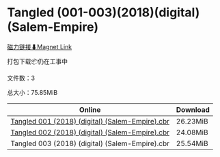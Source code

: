 # Tangled (001-003)(2018)(digital)(Salem-Empire)

[磁力链接⬇Magnet Link](magnet:?xt=urn:btih:a2769ac084b11baf32ada6c9bb9619c10ee2f482&dn=Tangled%20%28001-003%29%282018%29%28digital%29%28Salem-Empire%29)

打包下载📦仍在工事中

文件数：3

总大小：75.85MiB

Online | Download
--- | ---
[Tangled 001 (2018) (digital) (Salem-Empire).cbr](https://github.com/alicewish/markdown/blob/master/comic/Tangled-001-2018-digital-Salem-Empire-cbr.md) | 26.23MiB
[Tangled 002 (2018) (digital) (Salem-Empire).cbr](https://github.com/alicewish/markdown/blob/master/comic/Tangled-002-2018-digital-Salem-Empire-cbr.md) | 24.08MiB
Tangled 003 (2018) (digital) (Salem-Empire).cbr | 25.54MiB